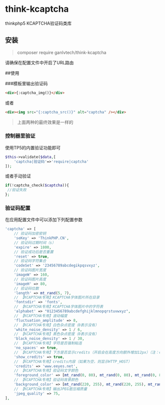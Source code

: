 # think-kcaptcha

thinkphp5 KCAPTCHA验证码类库

## 安装

> composer require ganlvtech/think-kcaptcha

请确保在配置文件中开启了URL路由

##使用

###模板里输出验证码

```html
<div>{:captcha_img()}</div>
```

或者

```html
<div><img src="{:captcha_src()}" alt="captcha" /></div>
```

> 上面两种的最终效果是一样的

### 控制器里验证

使用TP5的内置验证功能即可

```php
$this->validate($data,[
    'captcha|验证码'=>'require|captcha'
]);
```

或者手动验证

```php
if(!captcha_check($captcha)){
 //验证失败
};
```

### 验证码配置

在应用配置文件中可以添加下列配置参数

```php
'captcha' => [
    // 验证码加密密钥
    'seKey' => 'ThinkPHP.CN',
    // 验证码过期时间（s）
    'expire' => 1800,
    // 验证成功后是否重置
    'reset' => true,
    // 验证码字符集合
    'codeSet' => '23456789abcdegikpqsvxyz',
    // 验证码图片宽度
    'imageW' => 160,
    // 验证码图片高度
    'imageH' => 80,
    // 验证码位数
    'length' => mt_rand(5, 7),
    // 【KCAPTCHA专用】KCAPTCHA字体图片所在目录
    'fontsdir' => 'fonts',
    // 【KCAPTCHA专用】KCAPTCHA字体图片中的字符表
    'alphabet' => "0123456789abcdefghijklmnopqrstuvwxyz",
    // 【KCAPTCHA专用】波动幅度
    'fluctuation_amplitude' => 8,
    // 【KCAPTCHA专用】白色杂点密度（0表示没有）
    'white_noise_density' => 1 / 6,
    // 【KCAPTCHA专用】黑色杂点密度（0表示没有）
    'black_noise_density' => 1 / 30,
    // 【KCAPTCHA专用】字符是否强制粘连
    'no_spaces' => true,
    // 【KCAPTCHA专用】下方是否显示credits（开启会在高度方向额外增加12px）（注：credit表示对原作者及其他有贡献者的谢启、及鸣谢者姓名）
    'show_credits' => true,
    // 【KCAPTCHA专用】credits内容（如果为空，则显示HTTP_HOST）
    'credits' => 'www.eeyes.net',
    // 【KCAPTCHA专用】验证码文字颜色
    'foreground_color' => [mt_rand(0, 80), mt_rand(0, 80), mt_rand(0, 80)],
    // 【KCAPTCHA专用】验证码背景颜色
    'background_color' => [mt_rand(220, 255), mt_rand(220, 255), mt_rand(220, 255)],
    // 【KCAPTCHA专用】输出JPEG是压缩质量
    'jpeg_quality' => 75,
],
```
